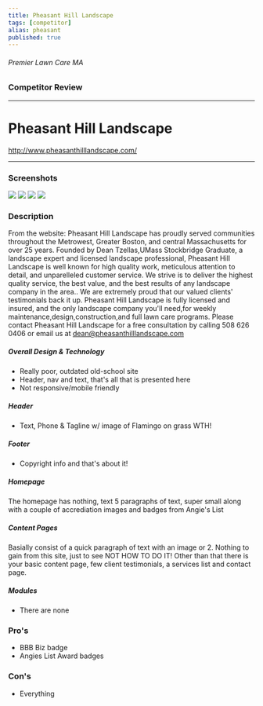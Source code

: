 ```yaml
---
title: Pheasant Hill Landscape
tags: [competitor]
alias: pheasant
published: true
---
```


###### Premier Lawn Care MA

### Competitor Review

***

# Pheasant Hill Landscape
http://www.pheasanthilllandscape.com/

***

### Screenshots
![](https://raw.github.com/studiochakra/premierlawncarema-dashboard/master/public/img/competitor-screenshots/pheasant-1.png)
![](https://raw.github.com/studiochakra/premierlawncarema-dashboard/master/public/img/competitor-screenshots/pheasant-2.png)
![](https://raw.github.com/studiochakra/premierlawncarema-dashboard/master/public/img/competitor-screenshots/pheasant-3.png)
![](https://raw.github.com/studiochakra/premierlawncarema-dashboard/master/public/img/competitor-screenshots/pheasant-4.png)

### Description
From the website: Pheasant Hill Landscape has proudly served communities throughout the Metrowest, Greater Boston, and central Massachusetts for over 25 years.  Founded by Dean Tzellas,UMass Stockbridge Graduate, a landscape expert and licensed landscape professional, Pheasant Hill Landscape is well known for high quality work, meticulous attention to detail, and unparelleled customer service. We strive is to deliver the highest quality service,  the best value, and the best results of any landscape company in the area..  We are extremely proud that our valued clients' testimonials back it up.   Pheasant Hill Landscape is fully licensed and insured, and the only landscape company you'll need,for weekly maintenance,design,construction,and full lawn care programs.  Please contact Pheasant Hill Landscape for a free consultation by calling  508 626 0406 or email us at dean@pheasanthilllandscape.com

##### Overall Design & Technology
- Really poor, outdated old-school site
- Header, nav and text, that's all that is presented here
- Not responsive/mobile friendly

##### Header
- Text, Phone & Tagline w/ image of Flamingo on grass WTH!

##### Footer 
- Copyright info and that's about it!

##### Homepage
The homepage has nothing, text 5 paragraphs of text, super small along with a couple of accrediation images and badges from Angie's List

##### Content Pages
Basially consist of a quick paragraph of text with an image or 2. Nothing to gain from this site, just to see NOT HOW TO DO IT! Other than that there is your basic content page, few client testimonials, a services list and contact page.

##### Modules
- There are none

### Pro's
- BBB Biz badge
- Angies List Award badges

### Con's
- Everything